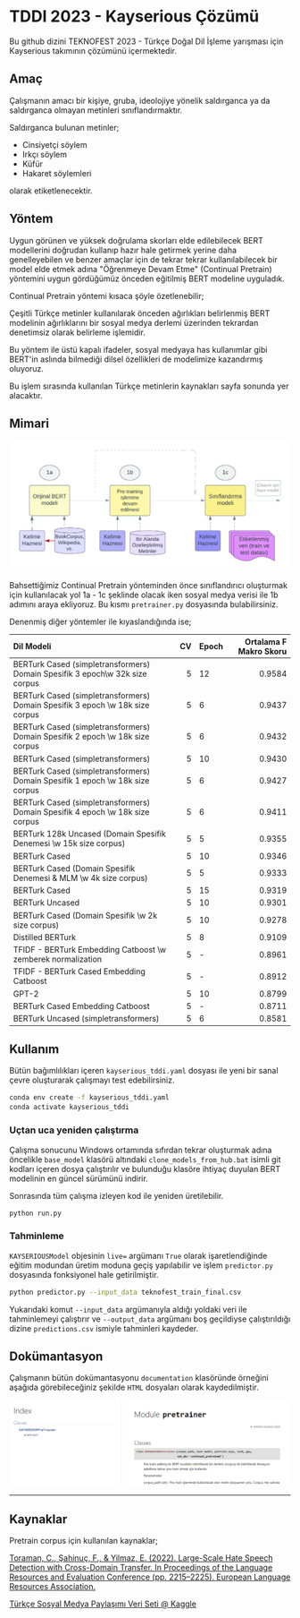
# TDDI 2023 - Kayserious Çözümü

Bu github dizini TEKNOFEST 2023 - Türkçe Doğal Dil İşleme yarışması için Kayserious takımının çözümünü içermektedir.

## Amaç

Çalışmanın amacı bir kişiye, gruba, ideolojiye yönelik saldırganca ya da saldırganca olmayan metinleri sınıflandırmaktır. 

Saldırganca bulunan metinler;

- Cinsiyetçi söylem
- Irkçı söylem
- Küfür
- Hakaret söylemleri

olarak etiketlenecektir.

## Yöntem

Uygun görünen ve yüksek doğrulama skorları elde edilebilecek BERT modellerini doğrudan kullanıp hazır hale getirmek yerine daha genelleyebilen ve benzer amaçlar için de tekrar tekrar kullanılabilecek bir model elde etmek adına "Öğrenmeye Devam Etme" (Continual Pretrain) yöntemini uygun gördüğümüz önceden eğitilmiş BERT modeline uyguladık.

Continual Pretrain yöntemi kısaca şöyle özetlenebilir;

Çeşitli Türkçe metinler kullanılarak önceden ağırlıkları belirlenmiş BERT modelinin ağırlıklarını bir sosyal medya derlemi üzerinden tekrardan denetimsiz olarak belirleme işlemidir.

Bu yöntem ile üstü kapalı ifadeler, sosyal medyaya has kullanımlar gibi BERT'in aslında bilmediği dilsel özellikleri de modelimize kazandırmış oluyoruz.

Bu işlem sırasında kullanılan Türkçe metinlerin kaynakları sayfa sonunda yer alacaktır.

## Mimari

![alt text](https://github.com/kayserious/tddi-2023/blob/main/metawork/scheme.png?raw=true)

Bahsettiğimiz Continual Pretrain yönteminden önce sınıflandırıcı oluşturmak için kullanılacak yol 1a - 1c şeklinde olacak iken sosyal medya verisi ile 1b adımını araya ekliyoruz. Bu kısmı `pretrainer.py` dosyasında bulabilirsiniz.


Denenmiş diğer yöntemler ile kıyaslandığında ise;

|Dil Modeli                                                                    | CV|Epoch | Ortalama F Makro Skoru|
|:-----------------------------------------------------------------------------|--:|:-----|----------------------:|
|BERTurk Cased (simpletransformers) Domain Spesifik 3 epoch\w 32k size corpus  |  5|12    |                 0.9584|
|BERTurk Cased (simpletransformers) Domain Spesifik 3 epoch \w 18k size corpus |  5|6     |                 0.9437|
|BERTurk Cased (simpletransformers) Domain Spesifik 2 epoch \w 18k size corpus |  5|6     |                 0.9432|
|BERTurk Cased (simpletransformers)                                            |  5|10    |                 0.9430|
|BERTurk Cased (simpletransformers) Domain Spesifik 1 epoch \w 18k size corpus |  5|6     |                 0.9427|
|BERTurk Cased (simpletransformers) Domain Spesifik 4 epoch \w 18k size corpus |  5|6     |                 0.9411|
|BERTurk 128k Uncased (Domain Spesifik Denemesi \w 15k size corpus)            |  5|5     |                 0.9355|
|BERTurk Cased                                                                 |  5|10    |                 0.9346|
|BERTurk Cased (Domain Spesifik Denemesi & MLM  \w 4k size corpus)             |  5|5     |                 0.9333|
|BERTurk Cased                                                                 |  5|15    |                 0.9319|
|BERTurk Uncased                                                               |  5|10    |                 0.9301|
|BERTurk Cased (Domain Spesifik \w 2k size corpus)                             |  5|10    |                 0.9278|
|Distilled BERTurk                                                             |  5|8     |                 0.9109|
|TFIDF - BERTurk Embedding Catboost \w zemberek normalization                  |  5|-     |                 0.8961|
|TFIDF - BERTurk Cased Embedding Catboost                                      |  5|-     |                 0.8912|
|GPT-2                                                                         |  5|10    |                 0.8799|
|BERTurk Cased Embedding Catboost                                              |  5|-     |                 0.8711|
|BERTurk Uncased (simpletransformers)                                          |  5|6     |                 0.8581|


## Kullanım

Bütün bağımlılıkları içeren `kayserious_tddi.yaml` dosyası ile yeni bir sanal çevre oluşturarak çalışmayı test edebilirsiniz. 

```bash
conda env create -f kayserious_tddi.yaml
conda activate kayserious_tddi
```

### Uçtan uca yeniden çalıştırma

Çalışma sonucunu Windows ortamında sıfırdan tekrar oluşturmak adına öncelikle `base_model` klasörü altındaki `clone_models_from_hub.bat` isimli git kodları içeren dosya çalıştırılır ve bulunduğu klasöre ihtiyaç duyulan BERT modelinin en güncel sürümünü indirir.

Sonrasında tüm çalışma izleyen kod ile yeniden üretilebilir.

```bash
python run.py
```

### Tahminleme

`KAYSERIOUSModel` objesinin `live=` argümanı `True` olarak işaretlendiğinde eğitim modundan üretim moduna geçiş yapılabilir ve işlem `predictor.py` dosyasında fonksiyonel hale getirilmiştir.

```bash
python predictor.py --input_data teknofest_train_final.csv 
```

Yukarıdaki komut `--input_data` argümanıyla aldığı yoldaki veri ile tahminlemeyi çalıştırır ve `--output_data` argümanı boş geçildiyse çalıştırıldığı dizine `predictions.csv` ismiyle tahminleri kaydeder.


## Dokümantasyon

Çalışmanın bütün dokümantasyonu `documentation` klasöründe örneğini aşağıda görebileceğiniz şekilde `HTML` dosyaları olarak kaydedilmiştir.

![alt text](https://github.com/kayserious/tddi-2023/blob/main/metawork/doc_example.png?raw=true)


---------------


## Kaynaklar

Pretrain corpus için kullanılan kaynaklar;


[Toraman, C., Şahinuç, F., & Yilmaz, E. (2022). Large-Scale Hate Speech Detection with Cross-Domain Transfer. In Proceedings of the Language Resources and Evaluation Conference (pp. 2215–2225). European Language Resources Association.](https://aclanthology.org/2022.lrec-1.238/)

[Türkçe Sosyal Medya Paylaşımı Veri Seti @ Kaggle](https://www.kaggle.com/datasets/mrtbeyz/trke-sosyal-medya-paylam-veri-seti)